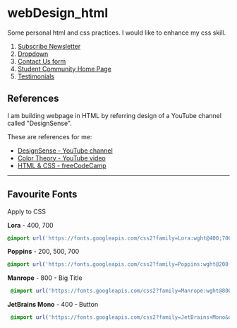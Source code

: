 # webDesign_html

Some personal html and css practices. I would like to enhance my css skill.

1. [Subscribe Newsletter](./web/subscribeNewsletter.html)
2. [Dropdown](web/dropdown.html)
3. [Contact Us form](web/contactUsForm.html)
4. [Student Community Home Page](web/communityStudentHomePage.html)
5. [Testimonials](web/testimonials.html)

## References

I am building webpage in HTML by referring design of a YouTube channel called "DesignSense". 

These are references for me:

- [DesignSense - YouTube channel](https://www.youtube.com/channel/UCK3KESgQlmEBJ5DnRxWJ9oA)
- [Color Theory - YouTube video](https://youtu.be/_2LLXnUdUIc)
- [HTML & CSS - freeCodeCamp](https://www.youtube.com/channel/UCK3KESgQlmEBJ5DnRxWJ9oA)

---

## Favourite Fonts

Apply to CSS

**Lora** - 400, 700 

```css
@import url('https://fonts.googleapis.com/css2?family=Lora:wght@400;700&display=swap');
```

**Poppins** - 200, 500, 700 

```css
@import url('https://fonts.googleapis.com/css2?family=Poppins:wght@200;500;700&display=swap');
```

**Manrope** - 800 - Big Title

````css
 @import url('https://fonts.googleapis.com/css2?family=Manrope:wght@800&display=swap');
````

**JetBrains Mono** - 400 - Button

```css
 @import url('https://fonts.googleapis.com/css2?family=JetBrains+Mono&display=swap');
```

